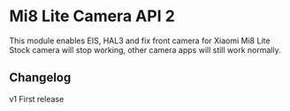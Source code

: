 # Mi8 Lite Camera API 2

This module enables EIS, HAL3 and fix front camera for Xiaomi Mi8 Lite
Stock camera will stop working, other camera apps will still work normally.

## Changelog

v1 First release

